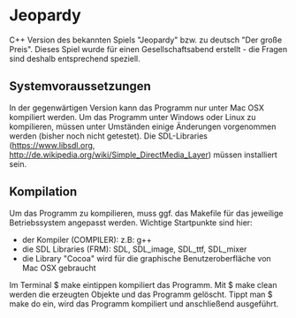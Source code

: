 # Jeopardy
C++ Version des bekannten Spiels "Jeopardy" bzw. zu deutsch "Der große Preis". Dieses Spiel wurde für einen Gesellschaftsabend erstellt - die Fragen sind deshalb entsprechend speziell.

## Systemvoraussetzungen
In der gegenwärtigen Version kann das Programm nur unter Mac OSX kompiliert werden. Um das Programm unter Windows oder Linux zu kompilieren, müssen unter Umständen einige Änderungen vorgenommen werden (bisher noch nicht getestet).
Die SDL-Libraries (https://www.libsdl.org, http://de.wikipedia.org/wiki/Simple_DirectMedia_Layer) müssen installiert sein.

## Kompilation
Um das Programm zu kompilieren, muss ggf. das Makefile für das jeweilige Betriebssystem angepasst werden.
Wichtige Startpunkte sind hier:
- der Kompiler (COMPILER): z.B: g++
- die SDL Libraries (FRM): SDL, SDL_image, SDL_ttf, SDL_mixer
- die Library "Cocoa" wird für die graphische Benutzeroberfläche von Mac OSX gebraucht

Im Terminal
$ make
eintippen kompiliert das Programm.
Mit
$ make clean
werden die erzeugten Objekte und das Programm gelöscht.
Tippt man
$ make do
ein, wird das Programm kompiliert und anschließend ausgeführt.
